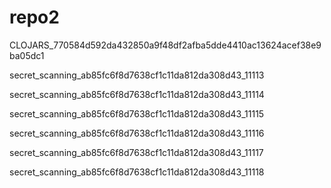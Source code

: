 # repo2

CLOJARS_770584d592da432850a9f48df2afba5dde4410ac13624acef38e9ba05dc1

secret_scanning_ab85fc6f8d7638cf1c11da812da308d43_11113

secret_scanning_ab85fc6f8d7638cf1c11da812da308d43_11114

secret_scanning_ab85fc6f8d7638cf1c11da812da308d43_11115

secret_scanning_ab85fc6f8d7638cf1c11da812da308d43_11116

secret_scanning_ab85fc6f8d7638cf1c11da812da308d43_11117

secret_scanning_ab85fc6f8d7638cf1c11da812da308d43_11118
